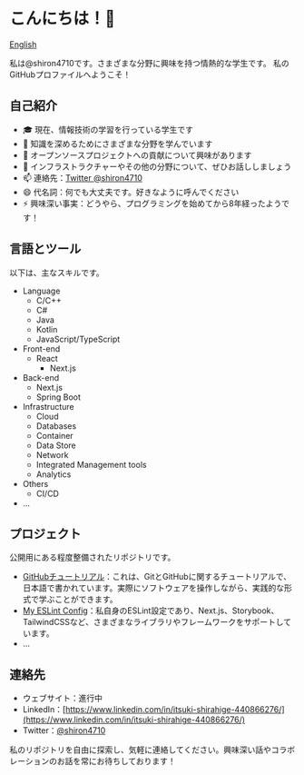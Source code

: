 # こんにちは！👋

[English](https://github.com/shiron4710/shiron4710/blob/main/README.md)

私は@shiron4710です。さまざまな分野に興味を持つ情熱的な学生です。
私のGitHubプロファイルへようこそ！

## 自己紹介

- 🎓 現在、情報技術の学習を行っている学生です
- 🌱 知識を深めるためにさまざまな分野を学んでいます
- 👯 オープンソースプロジェクトへの貢献について興味があります
- 💬 インフラストラクチャーやその他の分野について、ぜひお話ししましょう
- 📫 連絡先：[Twitter @shiron4710](https://twitter.com/shiron4710)
- 😄 代名詞：何でも大丈夫です。好きなように呼んでください
- ⚡ 興味深い事実：どうやら、プログラミングを始めてから8年経ったようです！

## 言語とツール

以下は、主なスキルです。

- Language
  - C/C++
  - C#
  - Java
  - Kotlin
  - JavaScript/TypeScript
- Front-end
  - React
    - Next.js
- Back-end
  - Next.js
  - Spring Boot
- Infrastructure
  - Cloud
  - Databases
  - Container
  - Data Store
  - Network
  - Integrated Management tools
  - Analytics
- Others
  - CI/CD
- ...

## プロジェクト

公開用にある程度整備されたリポジトリです。

- [GitHubチュートリアル](https://github.com/shiron4710/github-tutorial)：これは、GitとGitHubに関するチュートリアルで、日本語で書かれています。実際にソフトウェアを操作しながら、実践的な形式で学ぶことができます。
- [My ESLint Config](https://github.com/shiron4710/eslint-config)：私自身のESLint設定であり、Next.js、Storybook、TailwindCSSなど、さまざまなライブラリやフレームワークをサポートしています。
- ...

## 連絡先

- ウェブサイト：進行中
- LinkedIn：[https://www.linkedin.com/in/itsuki-shirahige-440866276/](https://www.linkedin.com/in/itsuki-shirahige-440866276/)
- Twitter：[@shiron4710](https://twitter.com/shiron4710)

私のリポジトリを自由に探索し、気軽に連絡してください。興味深い話やコラボレーションのお話を常にお待ちしております！
